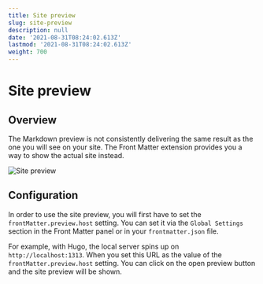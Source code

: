 ```yaml
---
title: Site preview
slug: site-preview
description: null
date: '2021-08-31T08:24:02.613Z'
lastmod: '2021-08-31T08:24:02.613Z'
weight: 700
---
```


# Site preview

## Overview

The Markdown preview is not consistently delivering the same result as the one you will see on your site. The Front Matter extension provides you a way to show the actual site instead. 

![Site preview](/assets/site-preview.png)

## Configuration

In order to use the site preview, you will first have to set the `frontMatter.preview.host` setting. You can set it via the `Global Settings` section in the Front Matter panel or in your `frontmatter.json` file. 

For example, with Hugo, the local server spins up on `http://localhost:1313`. When you set this URL as the value of the `frontMatter.preview.host` setting. You can click on the open preview button and the site preview will be shown.